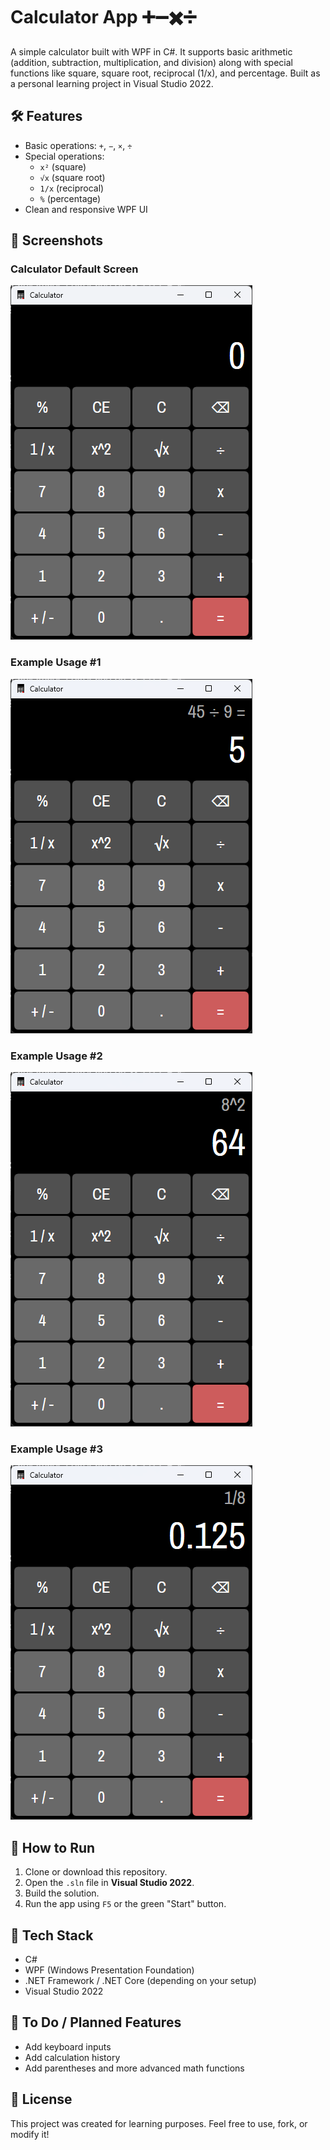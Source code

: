 # Calculator App ➕➖✖️➗

A simple calculator built with WPF in C#. It supports basic arithmetic (addition, subtraction, multiplication, and division) along with special functions like square, square root, reciprocal (1/x), and percentage. Built as a personal learning project in Visual Studio 2022.

## 🛠️ Features

- Basic operations: `+`, `−`, `×`, `÷`
- Special operations:
  - `x²` (square)
  - `√x` (square root)
  - `1/x` (reciprocal)
  - `%` (percentage)
- Clean and responsive WPF UI

## 📸 Screenshots

### Calculator Default Screen
![Calculator Default Screen](Screenshots/Calculator%20-%20Default%20Screen.png)

### Example Usage #1
![Example Usage #1](Screenshots/Calculator%20-%20ex%201.png)

### Example Usage #2
![Example Usage #2](Screenshots/Calculator%20-%20ex%202.png)

### Example Usage #3
![Example Usage #3](Screenshots/Calculator%20-%20ex%203.png)

## 🚀 How to Run

1. Clone or download this repository.
2. Open the `.sln` file in **Visual Studio 2022**.
3. Build the solution.
4. Run the app using `F5` or the green "Start" button.

## 🔧 Tech Stack

- C#
- WPF (Windows Presentation Foundation)
- .NET Framework / .NET Core (depending on your setup)
- Visual Studio 2022

## 📌 To Do / Planned Features

- Add keyboard inputs
- Add calculation history
- Add parentheses and more advanced math functions

## 📄 License

This project was created for learning purposes. Feel free to use, fork, or modify it!
